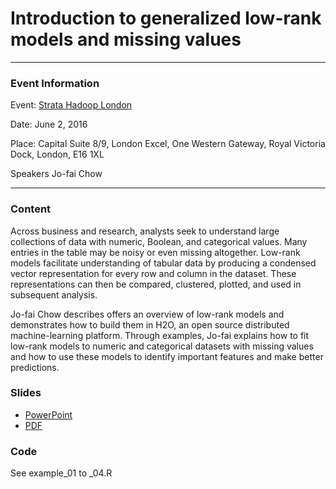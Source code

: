 # Introduction to generalized low-rank models and missing values

---

### Event Information

Event: [Strata Hadoop London](http://conferences.oreilly.com/strata/hadoop-big-data-eu/public/schedule/detail/49771)

Date: June 2, 2016

Place: Capital Suite 8/9, London Excel, One Western Gateway, Royal Victoria Dock, London, E16 1XL

Speakers Jo-fai Chow

---

### Content

Across business and research, analysts seek to understand large collections of data with numeric, Boolean, and categorical values. Many entries in the table may be noisy or even missing altogether. Low-rank models facilitate understanding of tabular data by producing a condensed vector representation for every row and column in the dataset. These representations can then be compared, clustered, plotted, and used in subsequent analysis.

Jo-fai Chow describes offers an overview of low-rank models and demonstrates how to build them in H2O, an open source distributed machine-learning platform. Through examples, Jo-fai explains how to fit low-rank models to numeric and categorical datasets with missing values and how to use these models to identify important features and make better predictions.

### Slides

- [PowerPoint](https://github.com/h2oai/h2o-meetups/blob/master/2016_06_02_Strata_Hadoop_London/2016_06_02_GLRM_Strata_Hadoop_London.pptx?raw=true)
- [PDF](https://github.com/h2oai/h2o-meetups/raw/master/2016_06_02_Strata_Hadoop_London/2016_06_02_GLRM_Strata_Hadoop_London.pdf)

### Code

See example_01 to _04.R

